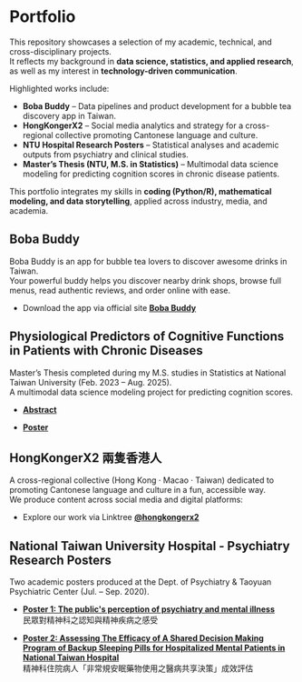 # Portfolio

This repository showcases a selection of my academic, technical, and cross-disciplinary projects.  
It reflects my background in **data science, statistics, and applied research**, as well as my interest in **technology-driven communication**.

Highlighted works include:

- **Boba Buddy** – Data pipelines and product development for a bubble tea discovery app in Taiwan.  
- **HongKongerX2** – Social media analytics and strategy for a cross-regional collective promoting Cantonese language and culture.  
- **NTU Hospital Research Posters** – Statistical analyses and academic outputs from psychiatry and clinical studies.  
- **Master’s Thesis (NTU, M.S. in Statistics)** – Multimodal data science modeling for predicting cognition scores in chronic disease patients.  

This portfolio integrates my skills in **coding (Python/R), mathematical modeling, and data storytelling**, applied across industry, media, and academia.



## Boba Buddy
Boba Buddy is an app for bubble tea lovers to discover awesome drinks in Taiwan. <br>
Your powerful buddy helps you discover nearby drink shops, browse full menus, read authentic reviews, and order online with ease. <br>
- Download the app via official site **[Boba Buddy](https://boba-buddy-bliss-page.lovable.app/)**

## Physiological Predictors of Cognitive Functions in Patients with Chronic Diseases

Master’s Thesis completed during my M.S. studies in Statistics at National Taiwan University  (Feb. 2023 – Aug. 2025).  <br>
A multimodal data science modeling project for predicting cognition scores.   <br>

- **[Abstract](Abstract.pdf)**
  
- **[Poster](Poster.pdf)**

## HongKongerX2 兩隻香港人
A cross-regional collective (Hong Kong · Macao · Taiwan) dedicated to promoting Cantonese language and culture in a fun, accessible way. <br>
We produce content across social media and digital platforms: <br>
- Explore our work via Linktree **[@hongkongerx2](https://linktr.ee/hongkongerx2?utm_source=linktree_profile_share&ltsid=0c759943-f625-4079-a584-c2f9687ec61c)**  

## National Taiwan University Hospital -  Psychiatry Research Posters
Two academic posters produced at the Dept. of Psychiatry & Taoyuan Psychiatric Center (Jul. – Sep. 2020). 

- **[Poster 1: The public's perception of psychiatry and mental illness](poster1_public_awareness.pdf)**  
  民眾對精神科之認知與精神疾病之感受

- **[Poster 2: Assessing The Efficacy of A Shared Decision Making Program of Backup
Sleeping Pills for Hospitalized Mental Patients in National Taiwan Hospital](poster2_sleep_medication.pdf)**  
  精神科住院病人「非常規安眠藥物使用之醫病共享決策」成效評估



